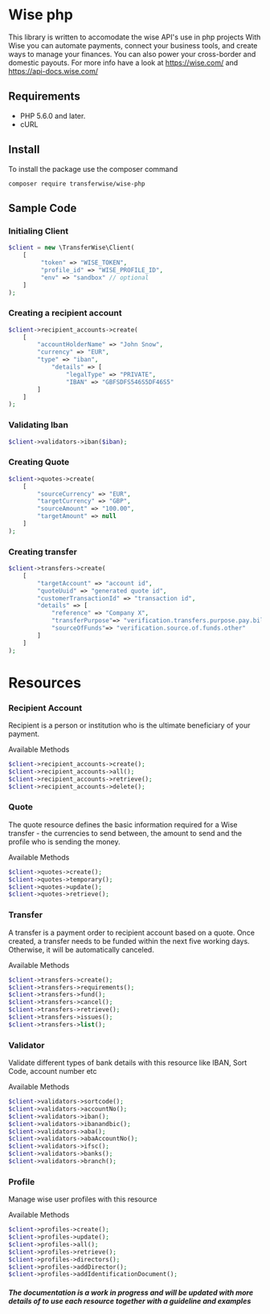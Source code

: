 # Wise php

This library is written to accomodate the wise API's use in php projects
With Wise you can automate payments, connect your business tools, and create ways to manage your finances.
You can also power your cross-border and domestic payouts. For more info have a look at https://wise.com/ and https://api-docs.wise.com/

## Requirements

- PHP 5.6.0 and later.
- cURL

## Install

To install the package use the composer command
```
composer require transferwise/wise-php
```

## Sample Code

### Initialing Client
```php
$client = new \TransferWise\Client(
    [
         "token" => "WISE_TOKEN",
         "profile_id" => "WISE_PROFILE_ID",
         "env" => "sandbox" // optional
    ]
);

```
### Creating a recipient account

```php
$client->recipient_accounts->create(
    [
        "accountHolderName" => "John Snow",
        "currency" => "EUR",
        "type" => "iban",
            "details" => [
                "legalType" => "PRIVATE",
                "IBAN" => "GBFSDFS546S5DF46S5"
        ]
    ]
);

```

### Validating Iban

```php
$client->validators->iban($iban);
```

### Creating Quote
```php
$client->quotes->create(
    [
        "sourceCurrency" => "EUR",
        "targetCurrency" => "GBP",
        "sourceAmount" => "100.00",
        "targetAmount" => null
    ]
);
```

### Creating transfer
```php
$client->transfers->create(
    [
        "targetAccount" => "account id",
        "quoteUuid" => "generated quote id",
        "customerTransactionId" => "transaction id",
        "details" => [
            "reference" => "Company X",
            "transferPurpose"=> "verification.transfers.purpose.pay.bills",
            "sourceOfFunds"=> "verification.source.of.funds.other"
        ]
    ]
);
```

# Resources

### Recipient Account
Recipient is a person or institution who is the ultimate beneficiary of your payment.

Available Methods
```php
$client->recipient_accounts->create();
$client->recipient_accounts->all();
$client->recipient_accounts->retrieve();
$client->recipient_accounts->delete();
```

### Quote
The quote resource defines the basic information required for a Wise transfer - the currencies to send between, the amount to send and the profile who is sending the money.

Available Methods
```php
$client->quotes->create();
$client->quotes->temporary();
$client->quotes->update();
$client->quotes->retrieve();
```

### Transfer
A transfer is a payment order to recipient account based on a quote. Once created, a transfer needs to be funded within the next five working days. Otherwise, it will be automatically canceled.

Available Methods
```php
$client->transfers->create();
$client->transfers->requirements();
$client->transfers->fund();
$client->transfers->cancel();
$client->transfers->retrieve();
$client->transfers->issues();
$client->transfers->list();
```

### Validator
Validate different types of bank details with this resource like IBAN, Sort Code, account number etc

Available Methods
```php
$client->validators->sortcode();
$client->validators->accountNo();
$client->validators->iban();
$client->validators->ibanandbic();
$client->validators->aba();
$client->validators->abaAccountNo();
$client->validators->ifsc();
$client->validators->banks();
$client->validators->branch();

```

### Profile
Manage wise user profiles with this resource

Available Methods
```php
$client->profiles->create();
$client->profiles->update();
$client->profiles->all();
$client->profiles->retrieve();
$client->profiles->directors();
$client->profiles->addDirector();
$client->profiles->addIdentificationDocument();
```

##### The documentation is a work in progress and will be updated with more details of to use each resource together with a guideline and examples


